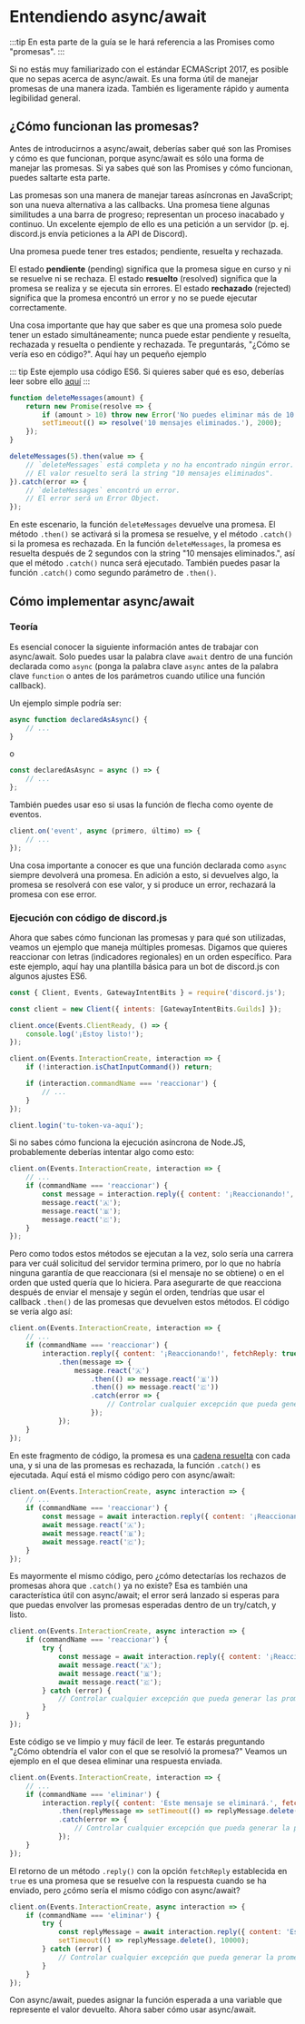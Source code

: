 # Entendiendo async/await

:::tip
En esta parte de la guía se le hará referencia a las Promises como "promesas".
:::

Si no estás muy familiarizado con el estándar ECMAScript 2017, es posible que no sepas acerca de async/await. Es una forma útil de manejar promesas de una manera izada. También es ligeramente rápido y aumenta legibilidad general.

## ¿Cómo funcionan las promesas?

Antes de introducirnos a async/await, deberías saber qué son las Promises y cómo es que funcionan, porque async/await es sólo una forma de manejar las promesas. Si ya sabes qué son las Promises y cómo funcionan, puedes saltarte esta parte.

Las promesas son una manera de manejar tareas asíncronas en JavaScript; son una nueva alternativa a las callbacks. Una promesa tiene algunas similitudes a una barra de progreso; representan un proceso inacabado y continuo. Un excelente ejemplo de ello es una petición a un servidor (p. ej. discord.js envía peticiones a la API de Discord).

Una promesa puede tener tres estados; pendiente, resuelta y rechazada.

El estado **pendiente** (pending) significa que la promesa sigue en curso y ni se resuelve ni se rechaza.
El estado **resuelto** (resolved) significa que la promesa se realiza y se ejecuta sin errores.
El estado **rechazado** (rejected) significa que la promesa encontró un error y no se puede ejecutar correctamente.

Una cosa importante que hay que saber es que una promesa solo puede tener un estado simultáneamente; nunca puede estar pendiente y resuelta, rechazada y resuelta o pendiente y rechazada. Te preguntarás, "¿Cómo se vería eso en código?". Aquí hay un pequeño ejemplo


::: tip
Este ejemplo usa código ES6. Si quieres saber qué es eso, deberías leer sobre ello [aquí](/guide/additional-info/es6-syntax.md)
:::

```js
function deleteMessages(amount) {
	return new Promise(resolve => {
		if (amount > 10) throw new Error('No puedes eliminar más de 10 mensajes a la vez');
		setTimeout(() => resolve('10 mensajes eliminados.'), 2000);
	});
}

deleteMessages(5).then(value => {
	// `deleteMessages` está completa y no ha encontrado ningún error.
	// El valor resuelto será la string "10 mensajes eliminados".
}).catch(error => {
	// `deleteMessages` encontró un error.
	// El error será un Error Object.
});
```

En este escenario, la función `deleteMessages` devuelve una promesa. El método `.then()` se activará si la promesa se resuelve, y el método `.catch()` si la promesa es rechazada. En la función `deleteMessages`, la promesa es resuelta después de 2 segundos con la string "10 mensajes eliminados.", así que el método `.catch()` nunca será ejecutado. También puedes pasar la función `.catch()` como segundo parámetro de `.then()`.
## Cómo implementar async/await

### Teoría

Es esencial conocer la siguiente información antes de trabajar con async/await. Solo puedes usar la palabra clave `await` dentro de una función declarada como `async` (ponga la palabra clave `async` antes de la palabra clave `function` o antes de los parámetros cuando utilice una función callback).

Un ejemplo simple podría ser:

```js
async function declaredAsAsync() {
	// ...
}
```

o

```js 
const declaredAsAsync = async () => {
	// ...
};
```

También puedes usar eso si usas la función de flecha como oyente de eventos.


```js
client.on('event', async (primero, último) => {
	// ...
});
```

Una cosa importante a conocer es que una función declarada como `async` siempre devolverá una promesa. En adición a esto, si devuelves algo, la promesa se resolverá con ese valor, y si produce un error, rechazará la promesa con ese error.

### Ejecución con código de discord.js

Ahora que sabes cómo funcionan las promesas y para qué son utilizadas, veamos un ejemplo que maneja múltiples promesas. Digamos que quieres reaccionar con letras (indicadores regionales) en un orden específico. Para este ejemplo, aquí hay una plantilla básica para un bot de discord.js con algunos ajustes ES6.

```js
const { Client, Events, GatewayIntentBits } = require('discord.js');

const client = new Client({ intents: [GatewayIntentBits.Guilds] });

client.once(Events.ClientReady, () => {
	console.log('¡Estoy listo!');
});

client.on(Events.InteractionCreate, interaction => {
	if (!interaction.isChatInputCommand()) return;

	if (interaction.commandName === 'reaccionar') {
		// ...
	}
});

client.login('tu-token-va-aquí');
```

Si no sabes cómo funciona la ejecución asíncrona de Node.JS, probablemente deberías intentar algo como esto:

```js {4-7}
client.on(Events.InteractionCreate, interaction => {
	// ...
	if (commandName === 'reaccionar') {
		const message = interaction.reply({ content: '¡Reaccionando!', fetchReply: true });
		message.react('🇦');
		message.react('🇧');
		message.react('🇨');
	}
});
```

Pero como todos estos métodos se ejecutan a la vez, solo sería una carrera para ver cuál solicitud del servidor termina primero, por lo que no habría ninguna garantía de que reaccionara (si el mensaje no se obtiene) o en el orden que usted quería que lo hiciera. Para asegurarte de que reacciona después de enviar el mensaje y según el orden, tendrías que usar el callback `.then()` de las promesas que devuelven estos métodos. El código se vería algo así:

```js {4-12}
client.on(Events.InteractionCreate, interaction => {
	// ...
	if (commandName === 'reaccionar') {
		interaction.reply({ content: '¡Reaccionando!', fetchReply: true })
			.then(message => {
				message.react('🇦')
					.then(() => message.react('🇧'))
					.then(() => message.react('🇨'))
					.catch(error => {
						// Controlar cualquier excepción que pueda generar la promesa
					});
			});
	}
});
```

En este fragmento de código, la promesa es una [cadena resuelta](https://developer.mozilla.org/es/docs/Web/JavaScript/Reference/Global_Objects/Promise/then#Chaining) con cada una, y si una de las promesas es rechazada, la función `.catch()` es ejecutada. Aquí está el mismo código pero con async/await:

```js {1,4-7}
client.on(Events.InteractionCreate, async interaction => {
	// ...
	if (commandName === 'reaccionar') {
		const message = await interaction.reply({ content: '¡Reaccionando!', fetchReply: true });
		await message.react('🇦');
		await message.react('🇧');
		await message.react('🇨');
	}
});
```

Es mayormente el mismo código, pero ¿cómo detectarías los rechazos de promesas ahora que `.catch()` ya no existe? Esa es también una característica útil con async/await; el error será lanzado si esperas para que puedas envolver las promesas esperadas dentro de un try/catch, y listo.

```js {1,4-11}
client.on(Events.InteractionCreate, async interaction => {
	if (commandName === 'reaccionar') {
		try {
			const message = await interaction.reply({ content: '¡Reaccionando!', fetchReply: true });
			await message.react('🇦');
			await message.react('🇧');
			await message.react('🇨');
		} catch (error) {
			// Controlar cualquier excepción que pueda generar las promesas
		}
	}
});
```

Este código se ve limpio y muy fácil de leer.
Te estarás preguntando "¿Cómo obtendría el valor con el que se resolvió la promesa?"
Veamos un ejemplo en el que desea eliminar una respuesta enviada.

```js {3-9}
client.on(Events.InteractionCreate, interaction => {
	// ...
	if (commandName === 'eliminar') {
		interaction.reply({ content: 'Este mensaje se eliminará.', fetchReply: true })
			.then(replyMessage => setTimeout(() => replyMessage.delete(), 10000))
			.catch(error => {
				// Controlar cualquier excepción que pueda generar la promesa
			});
	}
});
```

El retorno de un método `.reply()` con la opción `fetchReply` establecida en `true` es una promesa que se resuelve con la respuesta cuando se ha enviado, pero ¿cómo sería el mismo código con async/await?

```js {1,4-10}
client.on(Events.InteractionCreate, async interaction => {
	if (commandName === 'eliminar') {
		try {
			const replyMessage = await interaction.reply({ content: 'Este mensaje será eliminado.', fetchReply: true });
			setTimeout(() => replyMessage.delete(), 10000);
		} catch (error) {
			// Controlar cualquier excepción que pueda generar la promesa
		}
	}
});
```

Con async/await, puedes asignar la función esperada a una variable que represente el valor devuelto. Ahora saber cómo usar async/await.